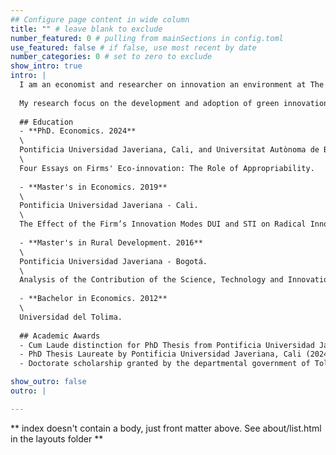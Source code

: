 ```yaml
---
## Configure page content in wide column
title: "" # leave blank to exclude
number_featured: 0 # pulling from mainSections in config.toml
use_featured: false # if false, use most recent by date
number_categories: 0 # set to zero to exclude
show_intro: true
intro: |
  I am an economist and researcher on innovation an environment at The Alliance Bioversity International & CIAT, where I have been since September 2022. 
  
  My research focus on the development and adoption of green innovations and their impact on the environment. I have expertice in quantitative and qualitative methods and text analysis using machine learning techniques.
  
  ## Education
  - **PhD. Economics. 2024**
  \
  Pontificia Universidad Javeriana, Cali, and Universitat Autònoma de Barcelona.
  \
  Four Essays on Firms' Eco-innovation: The Role of Appropriability.
  
  - **Master's in Economics. 2019**
  \
  Pontificia Universidad Javeriana - Cali.
  \
  The Effect of the Firm’s Innovation Modes DUI and STI on Radical Innovation and the Moderating Role of Institutional Factors in an Emerging Economy.
  
  - **Master's in Rural Development. 2016**
  \
  Pontificia Universidad Javeriana - Bogotá.
  \
  Analysis of the Contribution of the Science, Technology and Innovation System to Rural Development in Tolima.
  
  - **Bachelor in Economics. 2012**
  \
  Universidad del Tolima.
  
  ## Academic Awards
  - Cum Laude distinction for PhD Thesis from Pontificia Universidad Javeriana and Universitat Autònoma de Barcelona (2024).
  - PhD Thesis Laureate by Pontificia Universidad Javeriana, Cali (2024).
  - Doctorate scholarship granted by the departmental government of Tolima, Colombia (2017).

show_outro: false
outro: |

---
```




** index doesn't contain a body, just front matter above.
See about/list.html in the layouts folder **